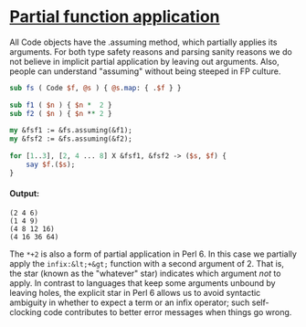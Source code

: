 [1]: http://rosettacode.org/wiki/Partial_function_application

# [Partial function application][1]

All Code objects have the .assuming method, which partially applies its arguments. For both type safety reasons and parsing sanity reasons we do not believe in implicit partial application by leaving out arguments. Also, people can understand "assuming" without being steeped in FP culture.

```perl
sub fs ( Code $f, @s ) { @s.map: { .$f } }
 
sub f1 ( $n ) { $n *  2 }
sub f2 ( $n ) { $n ** 2 }
 
my &fsf1 := &fs.assuming(&f1);
my &fsf2 := &fs.assuming(&f2);
 
for [1..3], [2, 4 ... 8] X &fsf1, &fsf2 -> ($s, $f) {
    say $f.($s);
}
```

#### Output:
```
(2 4 6)
(1 4 9)
(4 8 12 16)
(4 16 36 64)
```


The `*+2` is also a form of partial application in Perl&#160;6. In this case we partially apply the `infix:&lt;+&gt;` function with a second argument of 2. That is, the star (known as the "whatever" star) indicates which argument <em>not</em> to apply. In contrast to languages that keep some arguments unbound by leaving holes, the explicit star in Perl&#160;6 allows us to avoid syntactic ambiguity in whether to expect a term or an infix operator; such self-clocking code contributes to better error messages when things go wrong.